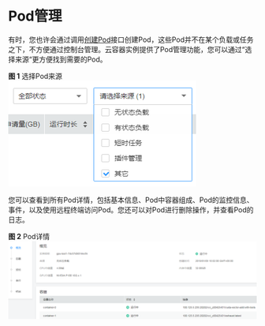 # Pod管理<a name="cci_01_0067"></a>

有时，您也许会通过调用[创建Pod](https://support.huaweicloud.com/api-cci/cci_02_3006.html)接口创建Pod，这些Pod并不在某个负载或任务之下，不方便通过控制台管理。云容器实例提供了Pod管理功能，您可以通过“选择来源“更方便找到需要的Pod。

**图 1**  选择Pod来源<a name="fig20683185364514"></a>  
![](figures/选择Pod来源.png "选择Pod来源")

您可以查看到所有Pod详情，包括基本信息、Pod中容器组成、Pod的监控信息、事件，以及使用远程终端访问Pod。您还可以对Pod进行删除操作，并查看Pod的日志。

**图 2**  Pod详情<a name="fig4253134014513"></a>  
![](figures/Pod详情.png "Pod详情")

